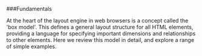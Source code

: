 
###Fundamentals

At the heart of the layout engine in web browsers is a concept called the 'box model'. This defines a general layout structure for all HTML elements, providing a language for specifying important dimensions and relationships to other elements. Here we review this model in detail, and explore a range of simple examples.